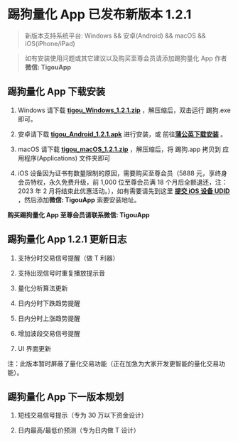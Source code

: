 # 踢狗量化 App 已发布新版本 1.2.1

> 新版本支持系统平台: Windows && 安卓(Android) && macOS && iOS(iPhone/iPad)

> 如有安装使用问题或其它建议以及购买至尊会员请添加踢狗量化 App 作者**微信: TigouApp**

## 踢狗量化 App 下载安装

1. Windows 请下载 [**tigou_Windows_1.2.1.zip**](https://gitee.com/TiGou/tigou_quant/releases/download/1.2.1/tigou_Windows_1.2.1.zip) ，解压缩后，双击运行 踢狗.exe 即可。

1. 安卓请下载 [**tigou_Android_1.2.1.apk**](https://gitee.com/TiGou/tigou_quant/releases/download/1.2.1/tigou_Android_1.2.1.apk) 进行安装，或 前往[**蒲公英下载安装**](https://gitee.com/link?target=https%3A%2F%2Fwww.pgyer.com%2Ftigou_android) 。

1. macOS 请下载 [**tigou_macOS_1.2.1.zip**](https://gitee.com/TiGou/tigou_quant/releases/download/1.2.1/tigou_macOS_1.2.1.zip) ，解压缩后，将 踢狗.app 拷贝到 应用程序(Applications) 文件夹即可

1. iOS 设备因为证书有数量限制的原因，需要购买至尊会员（5888 元，享终身会员特权，永久免费升级，前 1,000 位至尊会员满 18 个月后全额退还，注：2023 年 2 月将结束此优惠活动。），如有需要请先到这里 [**提交 iOS 设备 UDID**](https://gitee.com/link?target=https%3A%2F%2Fwww.pgyer.com%2Ftools%2Fudid%3Fsl%3Dn7DO) ，然后添加**微信: TigouApp** 索要安装地址。

**购买踢狗量化 App 至尊会员请联系微信: TigouApp**

## 踢狗量化 App 1.2.1 更新日志

1. 支持分时交易信号提醒（做 T 利器）

1. 支持出现信号时重复播放提示音

1. 量化分析算法更新

1. 日内分时下跌趋势提醒

1. 日内分时上涨趋势提醒

1. 增加波段交易信号提醒

1. UI 界面更新

注：此版本暂时屏蔽了量化交易功能（正在加急为大家开发更智能的量化交易功能）。

## 踢狗量化 App 下一版本规划

1. 短线交易信号提示（专为 30 万以下资金设计）

1. 日内最高/最低价预测（专为日内做 T 设计）
